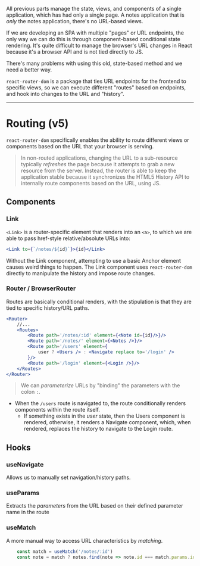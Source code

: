All previous parts manage the state, views, and components of a single application, which has had only a single page. A notes application that is *only* the notes application, there's no URL-based views.

If we are developing an SPA with multiple "pages" or URL endpoints, the only way we can do this is through component-based conditional state rendering. It's quite difficult to manage the browser's URL changes in React because it's a browser API and is not tied directly to JS.

There's many problems with using this old, state-based method and we need a better way.

`react-router-dom` is a package that ties URL endpoints for the frontend to specific views, so we can execute different "routes" based on endpoints, and hook into changes to the URL and "history".
___

# Routing (v5)
`react-router-dom` specifically enables the ability to route different views or components based on the URL that your browser is serving.

> In non-routed applications, changing the URL to a sub-resource typically *refreshes* the page because it attempts to grab a new resource from the server. Instead, the router is able to keep the application stable because it synchronizes the HTML5 History API to internally route components based on the URL, using JS.

## Components

### Link
`<Link>` is a router-specific element that renders into an `<a>`, to which we are able to pass href-style relative/absolute URLs into:

```jsx
<Link to={`/notes/${id}`}>{id}</Link>
```
Without the Link component, attempting to use a basic Anchor element causes weird things to happen. The Link component uses `react-router-dom` directly to manipulate the history and impose route changes.

### Router / BrowserRouter
Routes are basically conditional renders, with the stipulation is that they are tied to specific history/URL paths.

```jsx
<Router>
	//...
	<Routes>
		<Route path='/notes/:id' element={<Note id={id}/>}/>
		<Route path='/notes/' element={<Notes />}/>
		<Route path='/users' element={
			user ? <Users /> : <Navigate replace to='/login' />
		}/>
		<Route path='/login' element={<Login />}/>
	</Routes>
</Router>
```
> We can *parameterize* URLs by "binding" the parameters with the colon `:`.

- When the `/users` route is navigated to, the route conditionally renders components within the route itself.
	- If something exists in the *user* state, then the Users component is rendered, otherwise, it renders a Navigate component, which, when rendered, replaces the history to navigate to the Login route.

## Hooks

### useNavigate
Allows us to manually set navigation/history paths.

### useParams
Extracts the *parameters* from the URL based on their defined parameter name in the route

### useMatch
A more manual way to access URL characteristics by *matching*.
```js
	const match = useMatch('/notes/:id')
	const note = match ? notes.find(note => note.id === match.params.id) : null
	
```